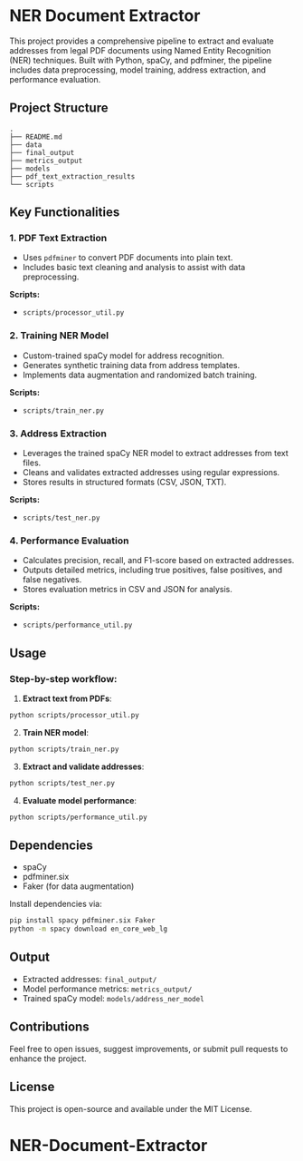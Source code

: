 # NER Document Extractor

This project provides a comprehensive pipeline to extract and evaluate addresses from legal PDF documents using Named Entity Recognition (NER) techniques. Built with Python, spaCy, and pdfminer, the pipeline includes data preprocessing, model training, address extraction, and performance evaluation.

## Project Structure
```
.
├── README.md
├── data
├── final_output
├── metrics_output
├── models
├── pdf_text_extraction_results
└── scripts
```

## Key Functionalities

### 1. PDF Text Extraction
- Uses `pdfminer` to convert PDF documents into plain text.
- Includes basic text cleaning and analysis to assist with data preprocessing.

**Scripts:**
- `scripts/processor_util.py`

### 2. Training NER Model
- Custom-trained spaCy model for address recognition.
- Generates synthetic training data from address templates.
- Implements data augmentation and randomized batch training.

**Scripts:**
- `scripts/train_ner.py`

### 3. Address Extraction
- Leverages the trained spaCy NER model to extract addresses from text files.
- Cleans and validates extracted addresses using regular expressions.
- Stores results in structured formats (CSV, JSON, TXT).

**Scripts:**
- `scripts/test_ner.py`

### 4. Performance Evaluation
- Calculates precision, recall, and F1-score based on extracted addresses.
- Outputs detailed metrics, including true positives, false positives, and false negatives.
- Stores evaluation metrics in CSV and JSON for analysis.

**Scripts:**
- `scripts/performance_util.py`

## Usage

### Step-by-step workflow:
1. **Extract text from PDFs**:
```bash
python scripts/processor_util.py
```

2. **Train NER model**:
```bash
python scripts/train_ner.py
```

3. **Extract and validate addresses**:
```bash
python scripts/test_ner.py
```

4. **Evaluate model performance**:
```bash
python scripts/performance_util.py
```

## Dependencies
- spaCy
- pdfminer.six
- Faker (for data augmentation)

Install dependencies via:
```bash
pip install spacy pdfminer.six Faker
python -m spacy download en_core_web_lg
```

## Output
- Extracted addresses: `final_output/`
- Model performance metrics: `metrics_output/`
- Trained spaCy model: `models/address_ner_model`

## Contributions
Feel free to open issues, suggest improvements, or submit pull requests to enhance the project.

## License
This project is open-source and available under the MIT License.

# NER-Document-Extractor
